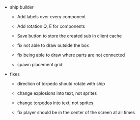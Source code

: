 - ship builder

    - Add labels over every component

    - Add rotation Q, E for components

    - Save button to store the created sub in client cache

    - fix not able to draw outside the box

    - fix being able to draw where parts are not connected

    - spawn placement grid

- fixes

    - direction of torpedo should rotate with ship

    - change explosions into text, not sprites

    - change torpedos into text, not sprites

    - fix player should be in the center of the screen at all times